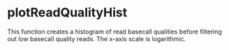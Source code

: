 # plotReadQualityHist

This function creates a histogram of read basecall qualities before filtering out low basecall quality reads. The x-axis scale is logarithmic.
